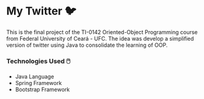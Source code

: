 # My Twitter :bird:

This is the final project of the TI-0142 Oriented-Object Programming course from Federal University of Ceará - UFC. 
The idea was develop a simplified version of twitter using Java to consolidate the learning of OOP.

### Technologies Used :computer_mouse:

- Java Language
- Spring Framework
- Bootstrap Framework
